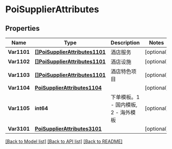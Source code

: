# PoiSupplierAttributes

## Properties

Name | Type | Description | Notes
------------ | ------------- | ------------- | -------------
**Var1101** | [**[]PoiSupplierAttributes1101**](PoiSupplier_attributes_1101.md) | 酒店服务 | [optional] 
**Var1102** | [**[]PoiSupplierAttributes1101**](PoiSupplier_attributes_1101.md) | 酒店设施 | [optional] 
**Var1103** | [**[]PoiSupplierAttributes1101**](PoiSupplier_attributes_1101.md) | 酒店特色项目 | [optional] 
**Var1104** | [**PoiSupplierAttributes1104**](PoiSupplier_attributes_1104.md) |  | [optional] 
**Var1105** | **int64** | 下单模板。1 - 国内模板, 2 - 海外模板 | [optional] 
**Var3101** | [**PoiSupplierAttributes3101**](PoiSupplier_attributes_3101.md) |  | [optional] 

[[Back to Model list]](../README.md#documentation-for-models) [[Back to API list]](../README.md#documentation-for-api-endpoints) [[Back to README]](../README.md)


